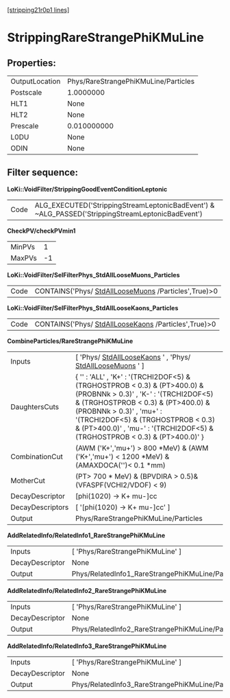 [[stripping21r0p1 lines]](./stripping21r0p1-leptonic)

# StrippingRareStrangePhiKMuLine

## Properties:

|                |                                      |
|----------------|--------------------------------------|
| OutputLocation | Phys/RareStrangePhiKMuLine/Particles |
| Postscale      | 1.0000000                            |
| HLT1           | None                                 |
| HLT2           | None                                 |
| Prescale       | 0.010000000                          |
| L0DU           | None                                 |
| ODIN           | None                                 |

## Filter sequence:

**LoKi::VoidFilter/StrippingGoodEventConditionLeptonic**

|      |                                                                                                   |
|------|---------------------------------------------------------------------------------------------------|
| Code | ALG_EXECUTED('StrippingStreamLeptonicBadEvent') & \~ALG_PASSED('StrippingStreamLeptonicBadEvent') |

**CheckPV/checkPVmin1**

|        |     |
|--------|-----|
| MinPVs | 1   |
| MaxPVs | -1  |

**LoKi::VoidFilter/SelFilterPhys_StdAllLooseMuons_Particles**

|      |                                                                                             |
|------|---------------------------------------------------------------------------------------------|
| Code | CONTAINS('Phys/ [StdAllLooseMuons](./stripping21r0p1-stdallloosemuons) /Particles',True)\>0 |

**LoKi::VoidFilter/SelFilterPhys_StdAllLooseKaons_Particles**

|      |                                                                                             |
|------|---------------------------------------------------------------------------------------------|
| Code | CONTAINS('Phys/ [StdAllLooseKaons](./stripping21r0p1-stdallloosekaons) /Particles',True)\>0 |

**CombineParticles/RareStrangePhiKMuLine**

|                  |                                                                                                                                                                                                                                                                                                                    |
|------------------|--------------------------------------------------------------------------------------------------------------------------------------------------------------------------------------------------------------------------------------------------------------------------------------------------------------------|
| Inputs           | [ 'Phys/ [StdAllLooseKaons](./stripping21r0p1-stdallloosekaons) ' , 'Phys/ [StdAllLooseMuons](./stripping21r0p1-stdallloosemuons) ' ]                                                                                                                                                                            |
| DaughtersCuts    | { '' : 'ALL' , 'K+' : '(TRCHI2DOF\<5) & (TRGHOSTPROB \< 0.3) & (PT\>400.0) & (PROBNNk \> 0.3)' , 'K-' : '(TRCHI2DOF\<5) & (TRGHOSTPROB \< 0.3) & (PT\>400.0) & (PROBNNk \> 0.3)' , 'mu+' : '(TRCHI2DOF\<5) & (TRGHOSTPROB \< 0.3) & (PT\>400.0)' , 'mu-' : '(TRCHI2DOF\<5) & (TRGHOSTPROB \< 0.3) & (PT\>400.0)' } |
| CombinationCut   | (AWM ('K+','mu+') \> 800 \*MeV) & (AWM ('K+','mu+') \< 1200 \*MeV) & (AMAXDOCA('')\< 0.1 \*mm)                                                                                                                                                                                                                     |
| MotherCut        | (PT\> 700 \* MeV) & (BPVDIRA \> 0.5)& (VFASPF(VCHI2/VDOF) \< 9)                                                                                                                                                                                                                                                    |
| DecayDescriptor  | [phi(1020) -\> K+ mu-]cc                                                                                                                                                                                                                                                                                         |
| DecayDescriptors | [ '[phi(1020) -\> K+ mu-]cc' ]                                                                                                                                                                                                                                                                                 |
| Output           | Phys/RareStrangePhiKMuLine/Particles                                                                                                                                                                                                                                                                               |

**AddRelatedInfo/RelatedInfo1_RareStrangePhiKMuLine**

|                 |                                                   |
|-----------------|---------------------------------------------------|
| Inputs          | [ 'Phys/RareStrangePhiKMuLine' ]                |
| DecayDescriptor | None                                              |
| Output          | Phys/RelatedInfo1_RareStrangePhiKMuLine/Particles |

**AddRelatedInfo/RelatedInfo2_RareStrangePhiKMuLine**

|                 |                                                   |
|-----------------|---------------------------------------------------|
| Inputs          | [ 'Phys/RareStrangePhiKMuLine' ]                |
| DecayDescriptor | None                                              |
| Output          | Phys/RelatedInfo2_RareStrangePhiKMuLine/Particles |

**AddRelatedInfo/RelatedInfo3_RareStrangePhiKMuLine**

|                 |                                                   |
|-----------------|---------------------------------------------------|
| Inputs          | [ 'Phys/RareStrangePhiKMuLine' ]                |
| DecayDescriptor | None                                              |
| Output          | Phys/RelatedInfo3_RareStrangePhiKMuLine/Particles |
